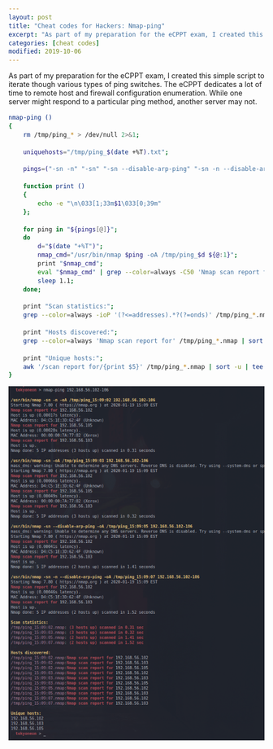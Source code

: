 ```yaml
---
layout: post
title: "Cheat codes for Hackers: Nmap-ping"
excerpt: "As part of my preparation for the eCPPT exam, I created this simple script to iterate though various types of ping switches. The eCPPT dedicates a lot of time to remote host and firewall configuration enumeration. While one server might respond to a particular ping method, another server may not."
categories: [cheat codes]
modified: 2019-10-06
---
```


As part of my preparation for the eCPPT exam, I created this simple script to iterate though various types of ping switches. The eCPPT dedicates a lot of time to remote host and firewall configuration enumeration. While one server might respond to a particular ping method, another server may not.


```bash
nmap-ping () 
{ 
    rm /tmp/ping_* > /dev/null 2>&1;

    uniquehosts="/tmp/ping_$(date +%T).txt";

    pings=("-sn -n" "-sn" "-sn --disable-arp-ping" "-sn -n --disable-arp-ping");

    function print () 
    { 
        echo -e "\n\033[1;33m$1\033[0;39m"
    };

    for ping in "${pings[@]}";
    do
        d="$(date "+%T")";
        nmap_cmd="/usr/bin/nmap $ping -oA /tmp/ping_$d ${@:1}";
        print "$nmap_cmd";
        eval "$nmap_cmd" | grep --color=always -C50 'Nmap scan report for';
        sleep 1.1;
    done;

    print "Scan statistics:";
    grep --color=always -ioP '(?<=addresses).*?(?=onds)' /tmp/ping_*.nmap;

    print "Hosts discovered:";
    grep --color=always 'Nmap scan report for' /tmp/ping_*.nmap | sort -n;

    print "Unique hosts:";
    awk '/scan report for/{print $5}' /tmp/ping_*.nmap | sort -u | tee "$uniquehosts"
}
```

<img src="img/cheat-codes-nmap-ing.png" width="1080">

